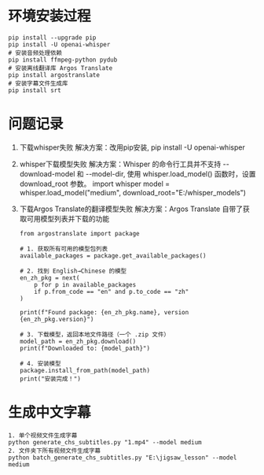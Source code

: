 # 环境安装过程
    pip install --upgrade pip
    pip install -U openai-whisper
    # 安装音频处理依赖
    pip install ffmpeg-python pydub
    # 安装离线翻译库 Argos Translate
    pip install argostranslate
    # 安装字幕文件生成库
    pip install srt


# 问题记录
1. 下载whisper失败
    解决方案：改用pip安装, pip install -U openai-whisper
2. whisper下载模型失败
    解决方案：Whisper 的命令行工具并不支持 --download-model 和 --model-dir, 使用 whisper.load_model() 函数时，设置 download_root 参数。
    import whisper
    model = whisper.load_model("medium", download_root="E:/whisper_models")

3. 下载Argos Translate的翻译模型失败
    解决方案：Argos Translate 自带了获取可用模型列表并下载的功能
    ```
    from argostranslate import package
    
    # 1. 获取所有可用的模型包列表
    available_packages = package.get_available_packages()

    # 2. 找到 English→Chinese 的模型
    en_zh_pkg = next(
        p for p in available_packages
        if p.from_code == "en" and p.to_code == "zh"
    )

    print(f"Found package: {en_zh_pkg.name}, version {en_zh_pkg.version}")

    # 3. 下载模型，返回本地文件路径（一个 .zip 文件）
    model_path = en_zh_pkg.download()
    print(f"Downloaded to: {model_path}")

    # 4. 安装模型
    package.install_from_path(model_path)
    print("安装完成！")
    ```

# 生成中文字幕
    1. 单个视频文件生成字幕
    python generate_chs_subtitles.py "1.mp4" --model medium
    2. 文件夹下所有视频文件生成字幕
    python batch_generate_chs_subtitles.py "E:\jigsaw_lesson" --model medium